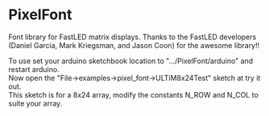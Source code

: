 # PixelFont
Font library for FastLED matrix displays.  Thanks to the FastLED developers (Daniel Garcia, Mark Kriegsman, and Jason Coon) for the awesome library!!

To use set your arduino sketchbook location to ".../PixelFont/arduino" and restart arduino.  
Now open the "File->examples->pixel_font->ULTiM8x24Test" sketch at try it out.  
This sketch is for a 8x24 array, modify the constants N_ROW and N_COL to suite your array.
